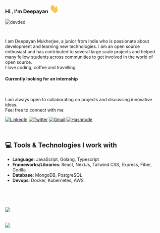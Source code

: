 ### Hi , I'm Deepayan <img src="https://raw.githubusercontent.com/ABSphreak/ABSphreak/master/gifs/Hi.gif" width="30px"></h2>
<p align="left"> <img src="https://komarev.com/ghpvc/?username=Ciggzy1312" alt="devded" /></p>

<br>

I am Deepayan Mukherjee, a junior from India who is passionate about development and learning new technologies. I am an open source enthusiast and has contributed to several large scale projects and helped many fellow students across communities to get involved in the world of open source. 
<br>
I love coding, coffee and travelling

#### Currently looking for an internship

<br>

I am always open to collaborating on projects and discussing innovative ideas.
<br>
Feel free to connect with me 
<br>

[![LinkedIn](https://img.shields.io/badge/linkedin-%230077B5.svg?style=for-the-badge&logo=linkedin&logoColor=white)](https://www.linkedin.com/in/deepayan-mukherjee-a7ba821ab/)
[![Twitter](https://img.shields.io/badge/-twitter_-%231DA1F2.svg?style=for-the-badge&logo=Twitter&logoColor=white)](https://twitter.com/Ciggzy_)
[![Gmail](https://img.shields.io/badge/-gmail-D14836?style=for-the-badge&logo=gmail&logoColor=white)](mailto:deepayanmukherjee1312@gmail.com)
[![Hashnode](https://img.shields.io/badge/hashnode-2962FF?style=for-the-badge&logo=hashnode&logoColor=white)](https://hashnode.com/@Ciggzy)

<br>

## :computer: Tools & Technologies I work with
* **Language**: JavaScript, Golang, Typescript
* **Frameworks/Libraries**: React, NextJs, Tailwind CSS, Express, Fiber, Gorilla
* **Database**: MongoDB, PostgreSQL
* **Devops**: Docker, Kubernetes, AWS


<br>
<br>
<br>


<p align="left"><img src="https://github-readme-stats.vercel.app/api?username=Ciggzy1312&hide=stars&count_private=true&show_icons=true&theme=tokyonight)](https://github.com/anuraghazra/github-readme-stats" /></p>
<br>
<img src="https://github-readme-stats.vercel.app/api/top-langs/?username=Ciggzy1312&layout=compact" />
<!--
**Ciggzy1312/Ciggzy1312** is a ✨ _special_ ✨ repository because its `README.md` (this file) appears on your GitHub profile.

Here are some ideas to get you started:

- 🔭 I’m currently working on ...
- 🌱 I’m currently learning ...
- 👯 I’m looking to collaborate on ...
- 🤔 I’m looking for help with ...
- 💬 Ask me about ...
- 📫 How to reach me: ...
- 😄 Pronouns: ...
- ⚡ Fun fact: ...
-->
